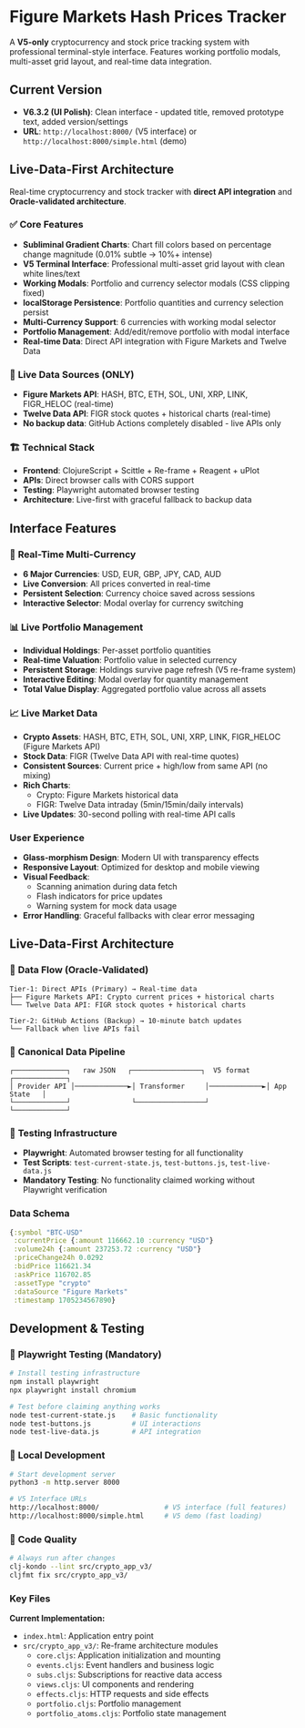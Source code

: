 # Figure Markets Hash Prices Tracker

A **V5-only** cryptocurrency and stock price tracking system with professional terminal-style interface. Features working portfolio modals, multi-asset grid layout, and real-time data integration.

## Current Version

- **V6.3.2 (UI Polish)**: Clean interface - updated title, removed prototype text, added version/settings
- **URL**: `http://localhost:8000/` (V5 interface) or `http://localhost:8000/simple.html` (demo)

## Live-Data-First Architecture

Real-time cryptocurrency and stock tracker with **direct API integration** and **Oracle-validated architecture**.

### ✅ **Core Features**
- **Subliminal Gradient Charts**: Chart fill colors based on percentage change magnitude (0.01% subtle → 10%+ intense)
- **V5 Terminal Interface**: Professional multi-asset grid layout with clean white lines/text
- **Working Modals**: Portfolio and currency selector modals (CSS clipping fixed)
- **localStorage Persistence**: Portfolio quantities and currency selection persist
- **Multi-Currency Support**: 6 currencies with working modal selector
- **Portfolio Management**: Add/edit/remove portfolio with modal interface
- **Real-time Data**: Direct API integration with Figure Markets and Twelve Data

### 🚀 **Live Data Sources (ONLY)**
- **Figure Markets API**: HASH, BTC, ETH, SOL, UNI, XRP, LINK, FIGR_HELOC (real-time)
- **Twelve Data API**: FIGR stock quotes + historical charts (real-time)
- **No backup data**: GitHub Actions completely disabled - live APIs only

### 🏗️ **Technical Stack**
- **Frontend**: ClojureScript + Scittle + Re-frame + Reagent + uPlot
- **APIs**: Direct browser calls with CORS support
- **Testing**: Playwright automated browser testing
- **Architecture**: Live-first with graceful fallback to backup data

## Interface Features

### 💱 **Real-Time Multi-Currency**
- **6 Major Currencies**: USD, EUR, GBP, JPY, CAD, AUD
- **Live Conversion**: All prices converted in real-time
- **Persistent Selection**: Currency choice saved across sessions
- **Interactive Selector**: Modal overlay for currency switching

### 📊 **Live Portfolio Management** 
- **Individual Holdings**: Per-asset portfolio quantities
- **Real-time Valuation**: Portfolio value in selected currency
- **Persistent Storage**: Holdings survive page refresh (V5 re-frame system)
- **Interactive Editing**: Modal overlay for quantity management
- **Total Value Display**: Aggregated portfolio value across all assets

### 📈 **Live Market Data**
- **Crypto Assets**: HASH, BTC, ETH, SOL, UNI, XRP, LINK, FIGR_HELOC (Figure Markets API)
- **Stock Data**: FIGR (Twelve Data API with real-time quotes)
- **Consistent Sources**: Current price + high/low from same API (no mixing)
- **Rich Charts**: 
  - Crypto: Figure Markets historical data
  - FIGR: Twelve Data intraday (5min/15min/daily intervals)
- **Live Updates**: 30-second polling with real-time API calls

### User Experience
- **Glass-morphism Design**: Modern UI with transparency effects
- **Responsive Layout**: Optimized for desktop and mobile viewing
- **Visual Feedback**:
  - Scanning animation during data fetch
  - Flash indicators for price updates
  - Warning system for mock data usage
- **Error Handling**: Graceful fallbacks with clear error messaging

## Live-Data-First Architecture

### 🎯 **Data Flow (Oracle-Validated)**
```
Tier-1: Direct APIs (Primary) → Real-time data
├── Figure Markets API: Crypto current prices + historical charts
└── Twelve Data API: FIGR stock quotes + historical charts

Tier-2: GitHub Actions (Backup) → 10-minute batch updates
└── Fallback when live APIs fail
```

### 🔄 **Canonical Data Pipeline**
```
┌─────────────┐   raw JSON   ┌─────────────────┐  V5 format   ┌─────────────┐
│ Provider API │─────────────►│ Transformer     │─────────────►│ App State   │
└─────────────┘               └─────────────────┘              └─────────────┘
```

### 🧪 **Testing Infrastructure**
- **Playwright**: Automated browser testing for all functionality
- **Test Scripts**: `test-current-state.js`, `test-buttons.js`, `test-live-data.js`
- **Mandatory Testing**: No functionality claimed working without Playwright verification

### Data Schema
```clojure
{:symbol "BTC-USD"
 :currentPrice {:amount 116662.10 :currency "USD"}
 :volume24h {:amount 237253.72 :currency "USD"}
 :priceChange24h 0.0292
 :bidPrice 116621.34
 :askPrice 116702.85
 :assetType "crypto"
 :dataSource "Figure Markets"
 :timestamp 1705234567890}
```

## Development & Testing

### 🧪 **Playwright Testing (Mandatory)**
```bash
# Install testing infrastructure
npm install playwright
npx playwright install chromium

# Test before claiming anything works
node test-current-state.js    # Basic functionality
node test-buttons.js          # UI interactions
node test-live-data.js        # API integration
```

### 🚀 **Local Development**
```bash
# Start development server
python3 -m http.server 8000

# V5 Interface URLs
http://localhost:8000/                # V5 interface (full features)
http://localhost:8000/simple.html     # V5 demo (fast loading)
```

### 🔧 **Code Quality**
```bash
# Always run after changes
clj-kondo --lint src/crypto_app_v3/
cljfmt fix src/crypto_app_v3/
```

### Key Files

**Current Implementation:**
- `index.html`: Application entry point
- `src/crypto_app_v3/`: Re-frame architecture modules
  - `core.cljs`: Application initialization and mounting
  - `events.cljs`: Event handlers and business logic
  - `subs.cljs`: Subscriptions for reactive data access
  - `views.cljs`: UI components and rendering
  - `effects.cljs`: HTTP requests and side effects
  - `portfolio.cljs`: Portfolio management
  - `portfolio_atoms.cljs`: Portfolio state management